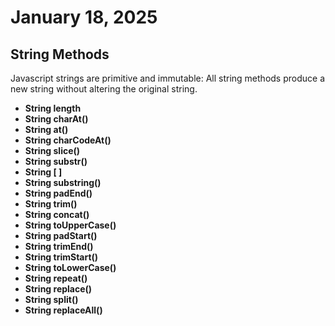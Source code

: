 # January 18, 2025

## String Methods

Javascript strings are primitive and immutable: All string methods produce a new string without altering the original string.

- <b>String length<b>
- <b>String charAt()<b>
- <b>String at()<b>
- <b>String charCodeAt()<b>
- <b>String slice()<b>
- <b>String substr()<b>
- <b>String [ ]<b>
- <b>String substring()<b>
- <b>String padEnd()<b>
- <b>String trim()<b>
- <b>String concat()<b>
- <b>String toUpperCase()<b>
- <b>String padStart()<b>
- <b>String trimEnd()<b>
- <b>String trimStart()<b>
- <b>String toLowerCase()<b>
- <b>String repeat()<b>
- <b>String replace()<b>
- <b>String split()<b>
- <b>String replaceAll()<b>